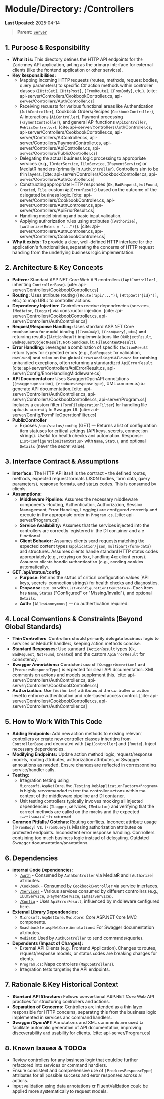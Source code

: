 # Module/Directory: /Controllers

**Last Updated:** 2025-04-14

> **Parent:** [`Server`](../README.md)

## 1. Purpose & Responsibility

* **What it is:** This directory defines the HTTP API endpoints for the Zarichney API application, acting as the primary interface for external clients (like the frontend application or other services).
* **Key Responsibilities:**
    * Mapping incoming HTTP requests (routes, methods, request bodies, query parameters) to specific C# action methods within controller classes (`[HttpGet]`, `[HttpPost]`, `[FromRoute]`, `[FromBody]`, etc.). [cite: api-server/Controllers/CookbookController.cs, api-server/Controllers/AuthController.cs]
    * Receiving requests for various functional areas like Authentication (`AuthController`), Cookbook Orders/Recipes (`CookbookController`), AI interactions (`AiController`), Payment processing (`PaymentController`), and general API functions (`ApiController`, `PublicController`). [cite: api-server/Controllers/AuthController.cs, api-server/Controllers/CookbookController.cs, api-server/Controllers/AiController.cs, api-server/Controllers/PaymentController.cs, api-server/Controllers/ApiController.cs, api-server/Controllers/PublicController.cs]
    * Delegating the actual business logic processing to appropriate services (e.g., `IOrderService`, `ILlmService`, `IPaymentService`) or MediatR handlers (primarily in `AuthController`). Controllers aim to be thin layers. [cite: api-server/Controllers/CookbookController.cs, api-server/Controllers/AuthController.cs]
    * Constructing appropriate HTTP responses (`Ok`, `BadRequest`, `NotFound`, `Created`, `File`, custom `ApiErrorResult`) based on the outcome of the delegated business logic. [cite: api-server/Controllers/CookbookController.cs, api-server/Controllers/AuthController.cs, api-server/Controllers/ApiErrorResult.cs]
    * Handling model binding and basic input validation.
    * Applying authorization rules using attributes (`[Authorize]`, `[Authorize(Roles = "...")]`). [cite: api-server/Controllers/AuthController.cs, api-server/Controllers/CookbookController.cs]
* **Why it exists:** To provide a clear, well-defined HTTP interface for the application's functionalities, separating the concerns of HTTP request handling from the underlying business logic implementation.

## 2. Architecture & Key Concepts

* **Pattern:** Standard ASP.NET Core Web API controllers (`[ApiController]`, inheriting `ControllerBase`). [cite: api-server/Controllers/CookbookController.cs]
* **Routing:** Uses attribute routing (`[Route("api/...")]`, `[HttpGet("{id}")]`, etc.) to map URLs to controller actions.
* **Dependency Injection:** Controllers receive dependencies (services, `IMediator`, `ILogger`) via constructor injection. [cite: api-server/Controllers/CookbookController.cs, api-server/Controllers/AuthController.cs]
* **Request/Response Handling:** Uses standard ASP.NET Core mechanisms for model binding (`[FromBody]`, `[FromQuery]`, etc.) and returning results (`IActionResult` implementations like `OkObjectResult`, `BadRequestObjectResult`, `NotFoundResult`, `FileContentResult`).
* **Error Handling:** Leverages a combination of specific `IActionResult` return types for expected errors (e.g., `BadRequest` for validation, `NotFound`) and relies on the global `ErrorHandlingMiddleware` for catching unhandled exceptions, often returning a standardized `ApiErrorResult`. [cite: api-server/Controllers/ApiErrorResult.cs, api-server/Config/ErrorHandlingMiddleware.cs]
* **API Documentation:** Uses Swagger/OpenAPI annotations (`[SwaggerOperation]`, `[ProducesResponseType]`, XML comments) to generate API documentation. [cite: api-server/Controllers/AuthController.cs, api-server/Controllers/CookbookController.cs, api-server/Program.cs] Includes a custom filter (`FormFileOperationFilter`) for handling file uploads correctly in Swagger UI. [cite: api-server/Config/FormFileOperationFilter.cs]
* **PublicController:**
    * Exposes `/api/status/config` (GET) — Returns a list of configuration item statuses for critical settings (API keys, secrets, connection strings). Useful for health checks and automation. Response: `List<ConfigurationItemStatus>` with `Name`, `Status`, and optional `Details` (never the secret value).

## 3. Interface Contract & Assumptions

* **Interface:** The HTTP API itself is the contract – the defined routes, methods, expected request formats (JSON bodies, form data, query parameters), response formats, and status codes. This is consumed by clients.
* **Assumptions:**
    * **Middleware Pipeline:** Assumes the necessary middleware components (Routing, Authentication, Authorization, Session Management, Error Handling, Logging) are configured correctly and execute in the appropriate order in `Program.cs`. [cite: api-server/Program.cs]
    * **Service Availability:** Assumes that the services injected into the controllers are correctly registered in the DI container and are functional.
    * **Client Behavior:** Assumes clients send requests matching the expected content types (`application/json`, `multipart/form-data`) and structures. Assumes clients handle standard HTTP status codes appropriately (e.g., retrying on 5xx, handling 4xx client errors). Assumes clients handle authentication (e.g., sending cookies automatically).
* **GET /api/status/config**
    * **Purpose:** Returns the status of critical configuration values (API keys, secrets, connection strings) for health checks and diagnostics.
    * **Response:** `200 OK` with `List<ConfigurationItemStatus>`. Each item has `Name`, `Status` ("Configured" or "Missing/Invalid"), and optional `Details`.
    * **Auth:** `[AllowAnonymous]` — no authentication required.

## 4. Local Conventions & Constraints (Beyond Global Standards)

* **Thin Controllers:** Controllers should primarily delegate business logic to services or MediatR handlers, keeping action methods concise.
* **Standard Responses:** Use standard `IActionResult` types (`Ok`, `BadRequest`, `NotFound`, `Created`) and the custom `ApiErrorResult` for consistency.
* **Swagger Annotations:** Consistent use of `[SwaggerOperation]` and `[ProducesResponseType]` is expected for clear API documentation. XML comments on actions and models supplement this. [cite: api-server/Controllers/AuthController.cs, api-server/Controllers/CookbookController.cs]
* **Authorization:** Use `[Authorize]` attributes at the controller or action level to enforce authentication and role-based access control. [cite: api-server/Controllers/CookbookController.cs, api-server/Controllers/AuthController.cs]

## 5. How to Work With This Code

* **Adding Endpoints:** Add new action methods to existing relevant controllers or create new controller classes inheriting from `ControllerBase` and decorated with `[ApiController]` and `[Route]`. Inject necessary dependencies.
* **Modifying Endpoints:** Update action method logic, request/response models, routing attributes, authorization attributes, or Swagger annotations as needed. Ensure changes are reflected in corresponding service/handler calls.
* **Testing:**
    * Integration testing using `Microsoft.AspNetCore.Mvc.Testing.WebApplicationFactory<Program>` is highly recommended to test the controller actions within the context of the middleware pipeline and DI container.
    * Unit testing controllers typically involves mocking all injected dependencies (`ILogger`, services, `IMediator`) and verifying that the correct methods are called on the mocks and the expected `IActionResult` is returned.
* **Common Pitfalls / Gotchas:** Routing conflicts. Incorrect attribute usage (`[FromBody]` vs. `[FromQuery]`). Missing authorization attributes on protected endpoints. Inconsistent error response handling. Controllers containing too much business logic instead of delegating. Outdated Swagger documentation/annotations.

## 6. Dependencies

* **Internal Code Dependencies:**
    * [`/Auth`](../Services/Auth/README.md) - Consumed by `AuthController` via MediatR and `[Authorize]` attributes.
    * [`/Cookbook`](../Cookbook/README.md) - Consumed by `CookbookController` via service interfaces.
    * [`/Services`](../Services/README.md) - Various services consumed by different controllers (e.g., `ILlmService`, `IPaymentService`, `IEmailService`).
    * [`/Config`](../Config/README.md) - Uses `ApiErrorResult`, influenced by middleware configured here.
* **External Library Dependencies:**
    * `Microsoft.AspNetCore.Mvc.Core`: Core ASP.NET Core MVC components.
    * `Swashbuckle.AspNetCore.Annotations`: For Swagger documentation attributes.
    * `MediatR`: Used by `AuthController` to send commands/queries.
* **Dependents (Impact of Changes):**
    * External API Clients (e.g., Frontend Application). Changes to routes, request/response models, or status codes are breaking changes for clients.
    * `Program.cs`: Maps controllers (`MapControllers`).
    * Integration tests targeting the API endpoints.

## 7. Rationale & Key Historical Context

* **Standard API Structure:** Follows conventional ASP.NET Core Web API practices for structuring controllers and actions.
* **Separation of Concerns:** Controllers are intended as a thin layer responsible for HTTP concerns, separating this from the business logic implemented in services and command handlers.
* **Swagger/OpenAPI:** Annotations and XML comments are used to facilitate automatic generation of API documentation, improving discoverability and usability for clients. [cite: api-server/Program.cs]

## 8. Known Issues & TODOs

* Review controllers for any business logic that could be further refactored into services or command handlers.
* Ensure consistent and comprehensive use of `[ProducesResponseType]` attributes for all possible success and error responses across all actions.
* Input validation using data annotations or FluentValidation could be applied more systematically to request models.